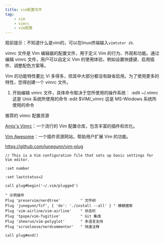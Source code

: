 ```yaml
---
title: vim配置文件
tag:
    - vim
    - vimrc
    - vim配置
---
```



观前提示：不知道什么是vim的，可以在linux终端输入`vimtutor zh`.

vimrc 文件是 Vim 编辑器的配置文件，用于定义 Vim 的行为、外观和功能。通过编辑 vimrc 文件，用户可以自定义 Vim 的使用体验，例如设置快捷键、启用插件、调整配色方案等。


  Vim 的功能特性要比 Vi 多得多，但其中大部分都没有缺省启用。为了使用更多的
  特性，您得创建一个 vimrc 文件。

  1. 开始编辑 vimrc 文件，具体命令取决于您所使用的操作系统：
        :edit ~/.vimrc          这是 Unix 系统所使用的命令
        :edit $VIM/_vimrc       这是 MS-Windows 系统所使用的命令

推荐的 vimrc 配置资源

[Amix's Vimrc](https://github.com/amix/vimrc)：一个流行的 Vim 配置仓库，包含丰富的插件和优化。

[Vim Awesome](https://vimawesome.com/)：一个插件资源网站，帮助用户扩展 Vim 的功能。


https://github.com/junegunn/vim-plug

```
// This is a Vim configuration file that sets up basic settings for Vim editor.

:set number

:set laststatus=2

call plug#begin('~/.vim/plugged')

" 示例插件
Plug 'preservim/nerdtree'         " 文件树
Plug 'junegunn/fzf', { 'do': './install --all' } " 模糊搜索
Plug 'vim-airline/vim-airline'    " 状态栏
Plug 'tpope/vim-fugitive'         " Git 集成
Plug 'sheerun/vim-polyglot'       " 多语言支持
Plug 'scrooloose/nerdcommenter'   " 快速注释

call plug#end()

```